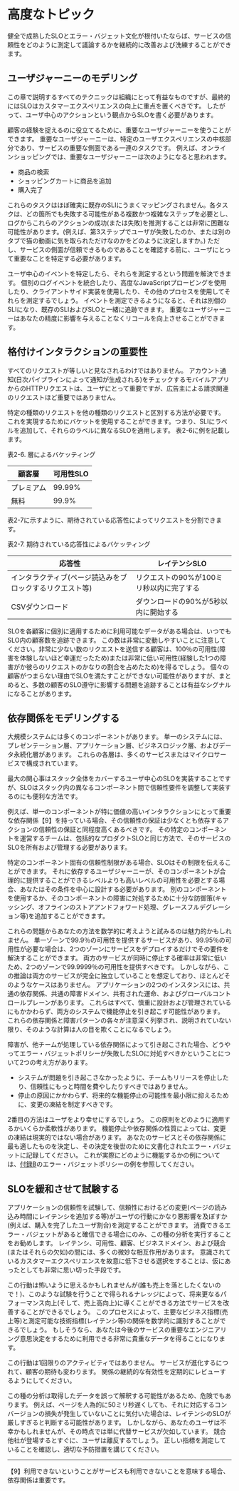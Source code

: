 # 高度なトピック

健全で成熟したSLOとエラー・バジェット文化が根付いたならば、サービスの信頼性をどのように測定して議論するかを継続的に改善および洗練することができます。

## ユーザジャーニーのモデリング

この章で説明するすべてのテクニックは組織にとって有益なものですが、最終的にはSLOはカスタマーエクスペリエンスの向上に重点を置くべきです。
したがって、ユーザ中心のアクションという観点からSLOを書く必要があります。

顧客の経験を捉えるのに役立てるために、重要なユーザジャーニーを使うことができます。
重要なユーザジャーニーは、特定のユーザエクスペリエンスの中核部分であり、サービスの重要な側面である一連のタスクです。
例えば、オンラインショッピングでは、重要なユーザジャーニーは次のようになると思われます。

* 商品の検索
* ショッピングカートに商品を追加
* 購入完了

これらのタスクはほぼ確実に既存のSLIにうまくマッピングされません。各タスクは、どの箇所でも失敗する可能性がある複数かつ複雑なステップを必要とし、ログからこれらのアクションの成功(または失敗)を推測することは非常に困難な可能性があります。(例えば、第3ステップでユーザが失敗したのか、または別のタブで猫の動画に気を取られただけなのかをどのように決定しますか。)
ただし、サービスの側面が信頼できるものであることを確認する前に、ユーザにとって重要なことを特定する必要があります。

ユーザ中心のイベントを特定したら、それらを測定するという問題を解決できます。
個別のログイベントを統合したり、高度なJavaScriptプロービングを使用したり、クライアントサイド実装を使用したり、その他のプロセスを使用してそれらを測定するでしょう。
イベントを測定できるようになると、それは別個のSLIになり、既存のSLIおよびSLOと一緒に追跡できます。
重要なユーザジャーニーはあなたの精度に影響を与えることなくリコールを向上させることができます。

## 格付けインタラクションの重要性

すべてのリクエストが等しいと見なされるわけではありません。
アカウント通知(日次パイプラインによって通知が生成される)をチェックするモバイルアプリからのHTTPリクエストは、ユーザにとって重要ですが、広告主による請求関連のリクエストほど重要ではありません。

特定の種類のリクエストを他の種類のリクエストと区別する方法が必要です。
これを実現するためにバケットを使用することができます。つまり、SLIにラベルを追加して、それらのラベルに異なるSLOを適用します。
表2-6に例を記載します。

表2-6. 層によるバケッティング

| 顧客層    | 可用性SLO |
| -------- | -------- |
| プレミアム | 99.99%   |
| 無料      | 99.9%    |

表2-7に示すように、期待されている応答性によってリクエストを分割できます。

表2-7. 期待されている応答性によるバケッティング

| 応答性                                           | レイテンシSLO                        |
| ----------------------------------------------- | ---------------------------------- |
| インタラクティブ(ページ読込みをブロックするリクエスト等) | リクエストの90%が100ミリ秒以内に完了する |
| CSVダウンロード                                   | ダウンロードの90%が5秒以内に開始する     |

SLOを各顧客に個別に適用するために利用可能なデータがある場合は、いつでもSLO内の顧客数を追跡できます。
この数は非常に変動しやすいことに注意してください。非常に少ない数のリクエストを送信する顧客は、100％の可用性(障害を体験しないほど幸運だったため)または非常に低い可用性(経験した1つの障害がか彼らのリクエストのかなりの割合を占めたため)を得るでしょう。
個々の顧客がつまらない理由でSLOを満たすことができない可能性がありますが、まとめると、多数の顧客のSLO遵守に影響する問題を追跡することは有益なシグナルになることがあります。

## 依存関係をモデリングする

大規模システムには多くのコンポーネントがあります。
単一のシステムには、プレゼンテーション層、アプリケーション層、ビジネスロジック層、およびデータ永続化層があります。
これらの各層は、多くのサービスまたはマイクロサービスで構成されています。

最大の関心事はスタック全体をカバーするユーザ中心のSLOを実装することですが、SLOはスタック内の異なるコンポーネント間で信頼性要件を調整して実装するのにも便利な方法です。

例えば、単一のコンポーネントが特に価値の高いインタラクションにとって重要な依存関係【9】を持っている場合、その信頼性の保証は少なくとも依存するアクションの信頼性の保証と同程度高くあるべきです。
その特定のコンポーネントを運営するチームは、包括的なプロダクトSLOと同じ方法で、そのサービスのSLOを所有および管理する必要があります。

特定のコンポーネント固有の信頼性制限がある場合、SLOはその制限を伝えることができます。
それに依存するユーザジャーニーが、そのコンポーネントが合理的に提供することができるレベルよりも高いレベルの可用性を必要とする場合、あなたはその条件を中心に設計する必要があります。
別のコンポーネントを使用するか、そのコンポーネントの障害に対処するために十分な防御策(キャッシング、オフラインのストアアンドフォワード処理、グレースフルデグレーション等)を追加することができます。

これらの問題からあなたの方法を数学的に考えようと試みるのは魅力的かもしれません。
単一ゾーンで99.9％の可用性を提供するサービスがあり、99.95％の可用性が必要な場合は、2つのゾーンにサービスをデプロイするだけでその要件を解決することができます。
両方のサービスが同時に停止する確率は非常に低いため、2つのゾーンで99.9999％の可用性を提供すべきです。
しかしながら、この推論は両方のサービスが完全に独立していることを想定しており、ほとんどそのようなケースはありません。
アプリケーションの2つのインスタンスには、共通の依存関係、共通の障害ドメイン、共有された運命、およびグローバルコントロールプレーンがあります。
これらはすべて、慎重に設計および管理されているにもかかわらず、両方のシステムで機能停止を引き起こす可能性があります。
これらの依存関係と障害パターンの各々が注意深く列挙され、説明されていない限り、そのような計算は人の目を欺くことになるでしょう。

障害が、他チームが処理している依存関係によって引き起こされた場合、どうやってエラー・バジェットポリシーが失敗したSLOに対処すべきかということについて2つの考え方があります。

* システムが問題を引き起こさなかったように、チームもリリースを停止したり、信頼性にもっと時間を費やしたりすべきではありません。
* 停止の原因にかかわらず、将来的な機能停止の可能性を最小限に抑えるために、変更の凍結を制定すべきです。

2番目の方法はユーザをより幸せにするでしょう。
この原則をどのように適用するかいくらか柔軟性があります。
機能停止や依存関係の性質によっては、変更の凍結は現実的ではない場合があります。
あなたのサービスとその依存関係に最も適したものを決定し、その決定を後世のために文書化されたエラー・バジェットに記録してください。
これが実際にどのように機能するかの例については、[付録B](../../../23_appendix/examples-error-budget-policy/README.md)のエラー・バジェットポリシーの例を参照してください。

## SLOを緩和させて試験する

アプリケーションの信頼性を試験して、信頼性におけるどの変更(ページの読み込み時間にレイテンシを追加する等)がユーザの行動にかなり悪影響を及ぼすか(例えば、購入を完了したユーザ割合)を測定することができます。
消費できるエラー・バジェットがあると確信できる場合にのみ、この種の分析を実行することをお勧めします。
レイテンシ、可用性、顧客、ビジネスドメイン、および競合(またはそれらの欠如)の間には、多くの微妙な相互作用があります。
意識されているカスタマーエクスペリエンスを故意に低下させる選択をすることは、仮にあったとしても非常に思い切った手段です。

この行動は怖いように思えるかもしれませんが(誰も売上を落としたくないので！)、このような試験を行うことで得られるナレッジによって、将来更なるパフォーマンス向上(そして、売上高向上)に導くことができる方法でサービスを改善することができるでしょう。
このプロセスによって、主要なビジネス指標(売上等)と測定可能な技術指標(レイテンシ等)の関係を数学的に識別することができるでしょう。
もしそうなら、あなたは今後のサービスの重要なエンジニアリング意思決定をするために利用できる非常に貴重なデータを得ることになります。

この行動は1回限りのアクティビティではありません。
サービスが進化するにつれて、顧客の期待も変わります。
関係の継続的な有効性を定期的にレビューするようにしてください。

この種の分析は取得したデータを誤って解釈する可能性があるため、危険でもあります。
例えば、ページを人為的に50ミリ秒遅くしても、それに対応するコンバージョンの損失が発生していないことに気付いた場合は、レイテンシのSLOが厳しすぎると判断する可能性があります。
しかしながら、あなたのユーザは不幸かもしれませんが、その時点では単に代替サービスが欠如しています。
競合他社が登場するとすぐに、ユーザは離反するでしょう。
正しい指標を測定していることを確認し、適切な予防措置を講じてください。

----------
【9】利用できないということがサービスも利用できないことを意味する場合、依存関係は重要です。
